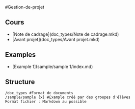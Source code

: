 #Gestion-de-projet

## Cours

 * [Note de cadrage](doc_types/Note de cadrage.mkd)
 * [Avant projet](doc_types/Avant projet.mkd)

## Examples

 * [Example 1](sample/sample 1/index.md)

## Structure

````
/doc_types #Format de documents
/sample/sample {x} #Example créé par des groupes d'élèves
Format fichier : Markdown au possible
````